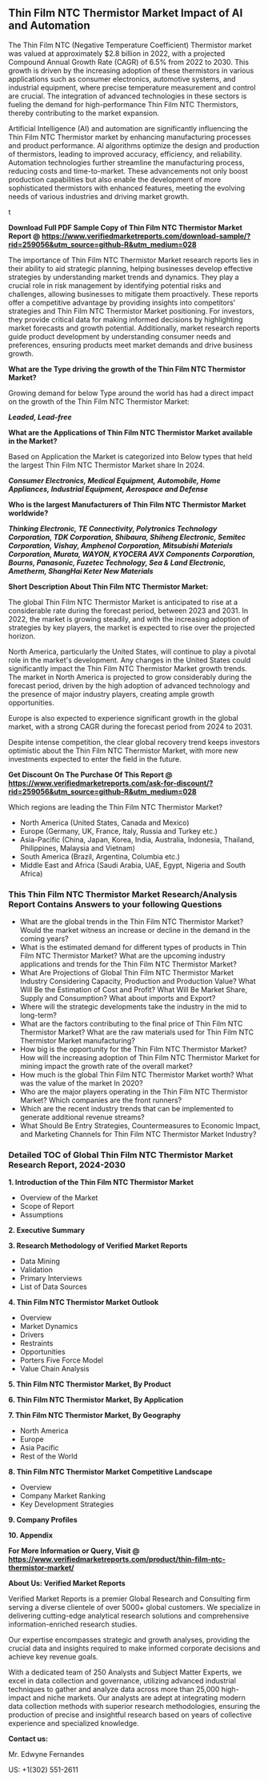 <h2>Thin Film NTC Thermistor Market Impact of AI and Automation</h2><p>The Thin Film NTC (Negative Temperature Coefficient) Thermistor market was valued at approximately $2.8 billion in 2022, with a projected Compound Annual Growth Rate (CAGR) of 6.5% from 2022 to 2030. This growth is driven by the increasing adoption of these thermistors in various applications such as consumer electronics, automotive systems, and industrial equipment, where precise temperature measurement and control are crucial. The integration of advanced technologies in these sectors is fueling the demand for high-performance Thin Film NTC Thermistors, thereby contributing to the market expansion.</p><p>Artificial Intelligence (AI) and automation are significantly influencing the Thin Film NTC Thermistor market by enhancing manufacturing processes and product performance. AI algorithms optimize the design and production of thermistors, leading to improved accuracy, efficiency, and reliability. Automation technologies further streamline the manufacturing process, reducing costs and time-to-market. These advancements not only boost production capabilities but also enable the development of more sophisticated thermistors with enhanced features, meeting the evolving needs of various industries and driving market growth.</p>t</p><p id="" class=""><strong>Download Full PDF Sample Copy of Thin Film NTC Thermistor Market Report @ <a href="https://www.verifiedmarketreports.com/download-sample/?rid=259056&utm_source=github-R&utm_medium=028" target="_blank">https://www.verifiedmarketreports.com/download-sample/?rid=259056&utm_source=github-R&utm_medium=028</a></strong></p><p>The importance of&nbsp;Thin Film NTC Thermistor Market research reports lies in their ability to aid strategic planning, helping businesses develop effective strategies by understanding market trends and dynamics. They play a crucial role in risk management by identifying potential risks and challenges, allowing businesses to mitigate them proactively. These reports offer a competitive advantage by providing insights into competitors' strategies and Thin Film NTC Thermistor Market positioning. For investors, they provide critical data for making informed decisions by highlighting market forecasts and growth potential. Additionally, market research reports guide product development by understanding consumer needs and preferences, ensuring products meet market demands and drive business growth.</p><p><strong>What are the&nbsp;Type driving the growth of the Thin Film NTC Thermistor Market?</strong></p><p id="" class="">Growing demand for below Type around the world has had a direct impact on the growth of the Thin Film NTC Thermistor Market:</p><em><strong>Leaded, Lead-free</strong></em></p><strong>What are the&nbsp;Applications&nbsp;of Thin Film NTC Thermistor Market available in the Market?</strong></p><p id="" class="">Based on Application the Market is categorized into Below types that held the largest Thin Film NTC Thermistor Market share In 2024.</p><em><strong>Consumer Electronics, Medical Equipment, Automobile, Home Appliances, Industrial Equipment, Aerospace and Defense</strong></em></p><strong>Who is the largest Manufacturers of Thin Film NTC Thermistor Market worldwide?</strong></p><p><em><strong>Thinking Electronic, TE Connectivity, Polytronics Technology Corporation, TDK Corporation, Shibaura, Shiheng Electronic, Semitec Corporation, Vishay, Amphenol Corporation, Mitsubishi Materials Corporation, Murata, WAYON, KYOCERA AVX Components Corporation, Bourns, Panasonic, Fuzetec Technology, Sea & Land Electronic, Ametherm, ShangHai Keter New Materials</strong></em></p><p id="" class=""><strong>Short Description About Thin Film NTC Thermistor Market:</strong></p><p>The global Thin Film NTC Thermistor Market is anticipated to rise at a considerable rate during the forecast period, between 2023 and 2031. In 2022, the market is growing steadily, and with the increasing adoption of strategies by key players, the market is expected to rise over the projected horizon.</p><p>North America, particularly the United States, will continue to play a pivotal role in the market's development. Any changes in the United States could significantly impact the Thin Film NTC Thermistor Market growth trends. The market in North America is projected to grow considerably during the forecast period, driven by the high adoption of advanced technology and the presence of major industry players, creating ample growth opportunities.</p><p>Europe is also expected to experience significant growth in the global market, with a strong CAGR during the forecast period from 2024 to 2031.</p><p>Despite intense competition, the clear global recovery trend keeps investors optimistic about the Thin Film NTC Thermistor Market, with more new investments expected to enter the field in the future.</p><p id="" class=""><strong>Get Discount On The Purchase Of This Report @ <a href="https://www.verifiedmarketreports.com/ask-for-discount/?rid=259056&utm_source=github-R&utm_medium=028" target="_blank">https://www.verifiedmarketreports.com/ask-for-discount/?rid=259056&utm_source=github-R&utm_medium=028</a></strong></p>Which regions are leading the Thin Film NTC Thermistor Market?</p><ul><li>North America (United States, Canada and Mexico)</li><li>Europe (Germany, UK, France, Italy, Russia and Turkey etc.)</li><li>Asia-Pacific (China, Japan, Korea, India, Australia, Indonesia, Thailand, Philippines, Malaysia and Vietnam)</li><li>South America (Brazil, Argentina, Columbia etc.)</li><li>Middle East and Africa (Saudi Arabia, UAE, Egypt, Nigeria and South Africa)</li></ul><h3 id="" class="">This Thin Film NTC Thermistor Market Research/Analysis Report Contains Answers to your following Questions</h3><ul><li>What are the global trends in the Thin Film NTC Thermistor Market? Would the market witness an increase or decline in the demand in the coming years?</li><li>What is the estimated demand for different types of products in Thin Film NTC Thermistor Market? What are the upcoming industry applications and trends for the Thin Film NTC Thermistor Market?</li><li>What Are Projections of Global Thin Film NTC Thermistor Market Industry Considering Capacity, Production and Production Value? What Will Be the Estimation of Cost and Profit? What Will Be Market Share, Supply and Consumption? What about imports and Export?</li><li>Where will the strategic developments take the industry in the mid to long-term?</li><li>What are the factors contributing to the final price of Thin Film NTC Thermistor Market? What are the raw materials used for Thin Film NTC Thermistor Market manufacturing?</li><li>How big is the opportunity for the Thin Film NTC Thermistor Market? How will the increasing adoption of Thin Film NTC Thermistor Market for mining impact the growth rate of the overall market?</li><li>How much is the global Thin Film NTC Thermistor Market worth? What was the value of the market In 2020?</li><li>Who are the major players operating in the Thin Film NTC Thermistor Market? Which companies are the front runners?</li><li>Which are the recent industry trends that can be implemented to generate additional revenue streams?</li><li>What Should Be Entry Strategies, Countermeasures to Economic Impact, and Marketing Channels for Thin Film NTC Thermistor Market Industry?</li></ul><h3 id="" class="">Detailed TOC of Global Thin Film NTC Thermistor Market Research Report, 2024-2030</h3><p id="" class=""><strong>1. Introduction of the Thin Film NTC Thermistor Market</strong></p><ul><li>Overview of the Market</li><li>Scope of Report</li><li>Assumptions</li></ul><p id="" class=""><strong>2. Executive Summary</strong></p><p id="" class=""><strong>3. Research Methodology of Verified Market Reports</strong></p><ul><li>Data Mining</li><li>Validation</li><li>Primary Interviews</li><li>List of Data Sources</li></ul><p id="" class=""><strong>4. Thin Film NTC Thermistor Market Outlook</strong></p><ul><li>Overview</li><li>Market Dynamics</li><li>Drivers</li><li>Restraints</li><li>Opportunities</li><li>Porters Five Force Model</li><li>Value Chain Analysis</li></ul><p id="" class=""><strong>5. Thin Film NTC Thermistor Market, By Product</strong></p><p id="" class=""><strong>6. Thin Film NTC Thermistor Market, By Application</strong></p><p id="" class=""><strong>7. Thin Film NTC Thermistor Market, By Geography</strong></p><ul><li>North America</li><li>Europe</li><li>Asia Pacific</li><li>Rest of the World</li></ul><p id="" class=""><strong>8. Thin Film NTC Thermistor Market Competitive Landscape</strong></p><ul><li>Overview</li><li>Company Market Ranking</li><li>Key Development Strategies</li></ul><p id="" class=""><strong>9. Company Profiles</strong></p><p id="" class=""><strong>10. Appendix</strong></p><p id="" class=""><strong>For More Information or Query, Visit @ <a href="https://www.verifiedmarketreports.com/product/thin-film-ntc-thermistor-market/" target="_blank">https://www.verifiedmarketreports.com/product/thin-film-ntc-thermistor-market/</a></strong></p><p id="" class=""><strong>About Us: Verified Market Reports</strong></p><p id="" class="">Verified Market Reports is a premier Global Research and Consulting firm serving a diverse clientele of over 5000+ global customers. We specialize in delivering cutting-edge analytical research solutions and comprehensive information-enriched research studies.</p><p id="" class="">Our expertise encompasses strategic and growth analyses, providing the crucial data and insights required to make informed corporate decisions and achieve key revenue goals.</p><p id="" class="">With a dedicated team of 250 Analysts and Subject Matter Experts, we excel in data collection and governance, utilizing advanced industrial techniques to gather and analyze data across more than 25,000 high-impact and niche markets. Our analysts are adept at integrating modern data collection methods with superior research methodologies, ensuring the production of precise and insightful research based on years of collective experience and specialized knowledge.</p><p id="" class=""><strong>Contact us:</strong></p><p id="" class="">Mr. Edwyne Fernandes</p><p id="" class="">US: +1(302) 551-2611</p>